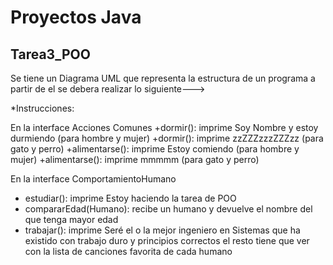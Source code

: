 # Proyectos Java

## Tarea3_POO
Se tiene un Diagrama UML que representa la estructura de un programa a partir de el se debera realizar lo siguiente--->

*Instrucciones:

En la interface Acciones Comunes
+dormir(): imprime Soy Nombre y estoy durmiendo (para hombre y mujer)
+dormir(): imprime zzZZZzzzZZZzz (para gato y perro)
+alimentarse(): imprime Estoy comiendo (para hombre y mujer)
+alimentarse(): imprime mmmmm (para gato y perro)



En la interface ComportamientoHumano
+ estudiar(): imprime Estoy haciendo la tarea de POO
+ compararEdad(Humano): recibe un humano y devuelve el nombre del que tenga mayor edad 
+ trabajar(): imprime Seré el o la mejor ingeniero en Sistemas que ha existido con trabajo duro y principios correctos 
el resto tiene que ver con la lista de canciones favorita de cada humano

